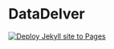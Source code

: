 # DataDelver
[![Deploy Jekyll site to Pages](https://github.com/DataDelver/datadelver.github.io/actions/workflows/jekyll.yml/badge.svg?branch=main)](https://github.com/DataDelver/datadelver.github.io/actions/workflows/jekyll.yml)
